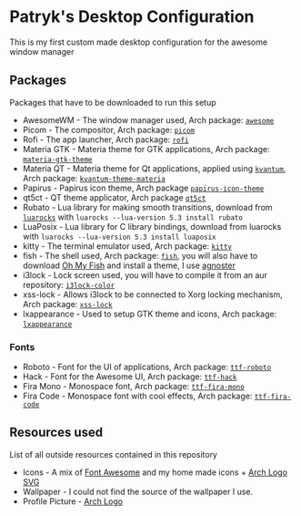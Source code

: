 # Patryk's Desktop Configuration

This is my first custom made desktop configuration for the awesome window manager

## Packages
Packages that have to be downloaded to run this setup
- AwesomeWM - The window manager used, Arch package: [`awesome`](https://archlinux.org/packages/community/x86_64/awesome)
- Picom - The compositor, Arch package: [`picom`](https://archlinux.org/packages/community/x86_64/picom)
- Rofi - The app launcher, Arch package: [`rofi`](https://archlinux.org/packages/community/x86_64/rofi)
- Materia GTK - Materia theme for GTK applications, Arch package: [`materia-gtk-theme`](https://archlinux.org/packages/community/any/materia-gtk-theme)
- Materia QT - Materia theme for Qt applications, applied using [`kvantum`](https://archlinux.org/packages/community/x86_64/kvantum), Arch package: [`kvantum-theme-materia`](https://archlinux.org/packages/community/any/kvantum-theme-materia)
- Papirus - Papirus icon theme, Arch package [`papirus-icon-theme`](https://archlinux.org/packages/community/any/papirus-icon-theme)
- qt5ct - QT theme applicator, Arch package [`qt5ct`](https://archlinux.org/packages/community/x86_64/qt5ct)
- Rubato - Lua library for making smooth transitions, download from [`luarocks`](https://archlinux.org/packages/community/any/luarocks) with `luarocks --lua-version 5.3 install rubato`
- LuaPosix - Lua library for C library bindings, download from luarocks with `luarocks --lua-version 5.3 install luaposix`
- kitty - The terminal emulator used, Arch package: [`kitty`](https://archlinux.org/packages/community/x86_64/kitty)
- fish - The shell used, Arch package: [`fish`](https://archlinux.org/packages/community/x86_64/fish), you will also have to download [Oh My Fish](https://github.com/oh-my-fish/oh-my-fish#installation) and install a theme, I use [agnoster](https://github.com/oh-my-fish/theme-agnoster)
- i3lock - Lock screen used, you will have to compile it from an aur repository: [`i3lock-color`](https://aur.archlinux.org/packages/i3lock-color)
- xss-lock - Allows i3lock to be connected to Xorg locking mechanism, Arch package: [`xss-lock`](https://archlinux.org/packages/community/x86_64/xss-lock)
- lxappearance - Used to setup GTK theme and icons, Arch package: [`lxappearance`](https://archlinux.org/packages/community/x86_64/lxappearance)

### Fonts
- Roboto - Font for the UI of applications, Arch package: [`ttf-roboto`](https://archlinux.org/packages/community/any/ttf-roboto)
- Hack - Font for the Awesome UI, Arch package: [`ttf-hack`](https://archlinux.org/packages/extra/any/ttf-hack)
- Fira Mono - Monospace font, Arch package: [`ttf-fira-mono`](https://archlinux.org/packages/community/any/ttf-fira-mono)
- Fira Code - Monospace font with cool effects, Arch package: [`ttf-fira-code`](https://archlinux.org/packages/community/any/ttf-fira-code)

## Resources used
List of all outside resources contained in this repository
- Icons - A mix of [Font Awesome](https://fontawesome.com) and my home made icons + [Arch Logo SVG](https://commons.wikimedia.org/wiki/File:Archlinux-icon-crystal-64.svg)
- Wallpaper - I could not find the source of the wallpaper I use.
- Profile Picture - [Arch Logo](https://www.iconfinder.com/icons/386451/arch_linux_archlinux_icon)
